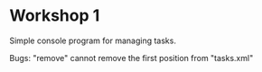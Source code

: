 # Workshop 1
Simple console program for managing tasks.

Bugs:
"remove" cannot remove the first position from "tasks.xml"
